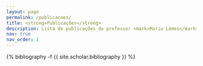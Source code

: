 ```yaml
---
layout: page
permalink: /publicacoes/
title: <strong>Publicações</strong>
description: Lista de publicações do professor <mark>Mario Lemes</mark>.
nav: true
nav_order: 1
---
```

<!-- _pages/publications.md -->
<div class="publications">

{% bibliography -f {{ site.scholar.bibliography }} %}

</div>
